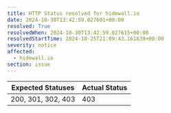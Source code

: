 ```yaml
---
title: HTTP Status resolved for hidewall.io
date: 2024-10-30T13:42:59.027601+00:00
resolved: True
resolvedWhen: 2024-10-30T13:42:59.027615+00:00
resolvedStartTime: 2024-10-25T21:09:43.161639+00:00
severity: notice
affected:
  - hidewall.io
section: issue
---
```


| Expected Statuses | Actual Status  |
|-------------------|----------------|
| 200, 301, 302, 403 | 403 |
